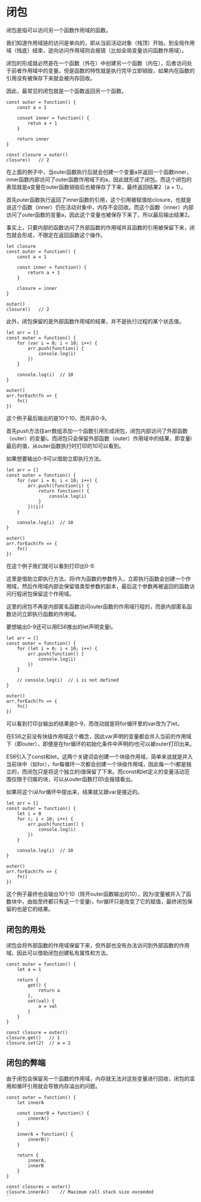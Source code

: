 # 闭包

闭包是指可以访问另一个函数作用域的函数。

我们知道作用域链的访问是单向的，即从当前活动对象（栈顶）开始，到全局作用域（栈底）结束，逆向访问作用域则会报错（比如全局变量访问函数作用域）。

闭包的形成就必然是在一个函数（外在）中创建另一个函数（内在），后者访问处于前者作用域中的变量。但是函数的特性就是执行完毕立即销毁，如果内在函数的引用没有被保存下来就会被内存回收。

因此，最常见的闭包就是一个函数返回另一个函数。
```
const outer = function() {
    const a = 1

    conset inner = function() {
        retun a + 1
    }

    return inner
}

const closure = outer()
closure()   // 2
```
在上面的例子中，当outer函数执行后就会创建一个变量a并返回一个函数inner，inner函数内部访问了outer函数作用域下的a，因此就形成了闭包。而这个闭包的表现就是a变量在outer函数销毁后也被保存了下来，最终返回结果2（a + 1）。

首先outer函数执行返回了inner函数的引用，这个引用被赋值给closure，也就是说这个函数（inner）仍在活动对象中，内存不会回收。而这个函数（inner）内部访问了outer函数的变量a，因此这个变量也被保存下来了，所以最后输出结果2。

事实上，只要内部的函数访问了外部函数的作用域并且函数的引用被保留下来，闭包就会形成，不限定在返回函数这个操作。
```
let closure
const outer = function() {
    const a = 1

    const inner = function() {
        return a + 1
    }

    closure = inner
}

outer()
closure()   // 2
```

此外，闭包保留的是外部函数作用域的结果，并不是执行过程的某个状态值。
```
let arr = []
const outer = function() {
    for (var i = 0; i < 10; i++) {
        arr.push(function() {
            console.log(i)
        })
    }

    console.log(i)  // 10
}

outer()
arr.forEach(fn => {
    fn()
})
```
这个例子最后输出的是10个10，而并非0-9。

首先push方法往arr数组添加一个函数引用形成闭包，闭包内部访问了外部函数（outer）的变量i。而闭包只会保留外部函数（outer）作用域中的结果，即变量i最后的值，从outer函数执行时打印的10可以看到。

如果想要输出0-9可以借助立即执行方法。
```
let arr = []
const outer = function() {
    for (var i = 0; i < 10; i++) {
        arr.push((function(i) {
            return function() {
                console.log(i)
            }
        })(i))
    }

    console.log(i)  // 10
}

outer()
arr.forEach(fn => {
    fn()
})
```
在这个例子我们就可以看到打印出0-9.

这里是借助立即执行方法，将i作为函数的参数传入，立即执行函数会创建一个作用域，然后作用域内部会保留值类型参数的副本，最后这个参数再被返回的函数访问行程闭包保留这个作用域。

这里的闭包不再是内部匿名函数访问outer函数的作用域行程的，而是内部匿名函数访问立即执行函数的作用域。

要想输出0-9还可以用ES6推出的let声明变量i。
```
let arr = []
const outer = function() {
    for (let i = 0; i < 10; i++) {
        arr.push(function() {
            console.log(i)
        })
    }

    // console.log(i)  // i is not defined
}

outer()
arr.forEach(fn => {
    fn()
})
```
可以看到打印台输出的结果是0-9，而改动就是将for循环里的var改为了let。

在ES6之前没有块级作用域这个概念，因此var声明的变量都会并入当前的作用域下（即outer），即便是在for循环的初始化条件中声明的i也可以被outer打印出来。

ES6引入了const和let，这两个关键词会创建一个块级作用域，简单来说就是并入当前块中（如for），for每循环一次都会创建一个块级作用域，因此每一个i都是独立的，而闭包只是将这个独立的i值保留了下来。而const和let定义的变量活动范围仅限于归属的块，可以从outer函数打印i会报错看出。

如果将这个i从for循环中提出来，结果就又跟var是接近的。
```
let arr = []
const outer = function() {
    let i = 0
    for (; i < 10; i++) {
        arr.push(function() {
            console.log(i)
        })
    }

    console.log(i)  // 10
}

outer()
arr.forEach(fn => {
    fn()
})
```
这个例子最终也会输出10个10（除开outer函数输出的10），因为i变量被并入了函数块中，由始至终都只有这一个变量i，for循环只是改变了它的赋值，最终闭包保留的也是它的结果。

## 闭包的用处

闭包会将外部函数的作用域保留下来，但外部也没有办法访问到外部函数的作用域，因此可以借助闭包创建私有属性和方法。
```
const outer = function() {
    let a = 1

    return {
        get() {
            return a
        },
        set(val) {
            a = val
        }
    }
}

const closure = outer()
closure.get()   // 1
closure.set(2)  // a = 2
```

## 闭包的弊端

由于闭包会保留另一个函数的作用域，内存就无法对这些变量进行回收，闭包的滥用和循环引用就会导致内存溢出的问题。
```
const outer = function() {
    let innerA

    const innerB = function() {
        innerA()
    }

    innerA = function() {
        innerB()
    }

    return {
        innerA,
        innerB
    }
}

const closures = outer()
closure.innerA()    // Maximum call stack size exceeded
``
